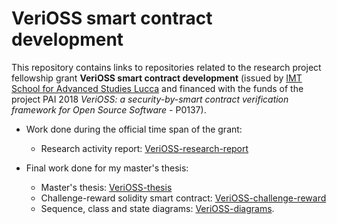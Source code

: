 # VeriOSS smart contract development

This repository contains links to repositories related to the research project fellowship grant **VeriOSS smart contract development** (issued by [IMT School for Advanced Studies Lucca](https://www.imtlucca.it/en) and financed with the funds of the project PAI 2018 *VeriOSS: a security-by-smart contract verification framework for Open Source Software* - P0137).

- Work done during the official time span of the grant:
  - Research activity report: [VeriOSS-research-report](https://github.com/FrancescoMucci/VeriOSS-research-report)

- Final work done for my master's thesis:
  - Master's thesis: [VeriOSS-thesis](https://github.com/FrancescoMucci/VeriOSS-thesis)
  - Challenge-reward solidity smart contract: [VeriOSS-challenge-reward](https://github.com/FrancescoMucci/VeriOSS-challenge-reward)
  - Sequence, class and state diagrams: [VeriOSS-diagrams](https://github.com/FrancescoMucci/VeriOSS-diagrams).
